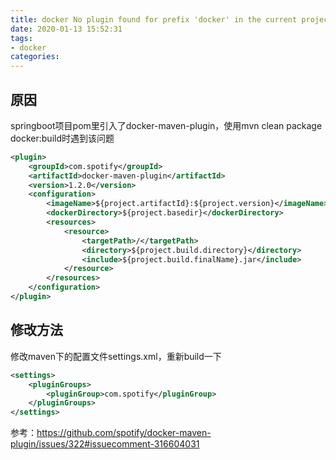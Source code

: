 ```yaml
---
title: docker No plugin found for prefix 'docker' in the current project
date: 2020-01-13 15:52:31
tags:
- docker
categories:
---
```


## 原因

springboot项目pom里引入了docker-maven-plugin，使用mvn clean package docker:build时遇到该问题

```xml
<plugin>
	<groupId>com.spotify</groupId>
	<artifactId>docker-maven-plugin</artifactId>
	<version>1.2.0</version>
	<configuration>
		<imageName>${project.artifactId}:${project.version}</imageName>
		<dockerDirectory>${project.basedir}</dockerDirectory>
		<resources>
			<resource>
				<targetPath>/</targetPath>
				<directory>${project.build.directory}</directory>
				<include>${project.build.finalName}.jar</include>
			</resource>
		</resources>
	</configuration>
</plugin>
```

## 修改方法

修改maven下的配置文件settings.xml，重新build一下

```xml
<settings>
    <pluginGroups>
        <pluginGroup>com.spotify</pluginGroup>
    </pluginGroups>
</settings>
```

参考：https://github.com/spotify/docker-maven-plugin/issues/322#issuecomment-316604031

